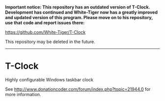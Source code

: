 **Important notice: This repository has an outdated version of T-Clock. Development has continued and White-Tiger now has a greatly improved and updated version of this program. Please move on to his repository, use that code and report issues there:**

https://github.com/White-Tiger/T-Clock

This repository may be deleted in the future.

----------

# T-Clock

Highly configurable Windows taskbar clock

See http://www.donationcoder.com/forum/index.php?topic=21944.0 for more information.
